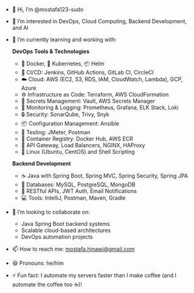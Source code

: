 - 👋 Hi, I’m @mostafa123-sudo
- 👀 I’m interested in DevOps, Cloud Computing, Backend Development, and AI
- 🌱 I’m currently learning and working with:

  **DevOps Tools & Technologies**  
  - 🐳 Docker, 🐙 Kubernetes, 📦 Helm  
  - 🔁 CI/CD: Jenkins, GitHub Actions, GitLab CI, CircleCI  
  - ☁️ Cloud: AWS (EC2, S3, RDS, IAM, CloudWatch, Lambda), GCP, Azure  
  - ⚙️ Infrastructure as Code: Terraform, AWS CloudFormation  
  - 🔐 Secrets Management: Vault, AWS Secrets Manager  
  - 🔧 Monitoring & Logging: Prometheus, Grafana, ELK Stack, Loki  
  - 🔒 Security: SonarQube, Trivy, Snyk  
  - 📦 Configuration Management: Ansible  
  - 🧪 Testing: JMeter, Postman  
  - 🧰 Container Registry: Docker Hub, AWS ECR  
  - 📡 API Gateway, Load Balancers, NGINX, HAProxy  
  - 🐧 Linux (Ubuntu, CentOS) and Shell Scripting  

  **Backend Development**  
  - ☕ Java with Spring Boot, Spring MVC, Spring Security, Spring JPA  
  - 🐘 Databases: MySQL, PostgreSQL, MongoDB  
  - 🔌 RESTful APIs, JWT Auth, Email Notifications  
  - 💻 Tools: IntelliJ, Postman, Maven, Gradle  

- 💞️ I’m looking to collaborate on:
  - Java Spring Boot backend systems
  - Scalable cloud-based architectures
  - DevOps automation projects

- 📫 How to reach me: mostafa.hinawi@gmail.com
- 😄 Pronouns: he/him
- ⚡ Fun fact: I automate my servers faster than I make coffee (and I automate the coffee too ☕)!

